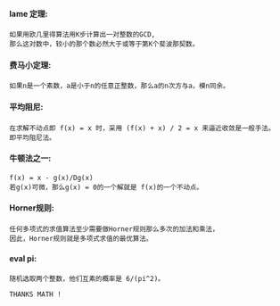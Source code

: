 #### lame 定理:
```
如果用欧几里得算法用K步计算出一对整数的GCD,
那么这对数中，较小的那个数必然大于或等于第K个斐波那契数。
```
#### 费马小定理:
```
如果n是一个素数，a是小于n的任意正整数，那么a的n次方与a，模n同余。
```
#### 平均阻尼:
```
在求解不动点即 f(x) = x 时，采用 (f(x) + x) / 2 = x 来逼近收敛是一般手法。
即平均阻尼法。
```
#### 牛顿法之一:
```
f(x) = x - g(x)/Dg(x)
若g(x)可微，那么g(x) = 0的一个解就是 f(x)的一个不动点。
```
#### Horner规则:
```
任何多项式的求值算法至少需要做Horner规则那么多次的加法和乘法，
因此，Horner规则就是多项式求值的最优算法。
```
#### eval pi:
```
随机选取两个整数，他们互素的概率是 6/(pi^2)。
```

```
THANKS MATH !
```
